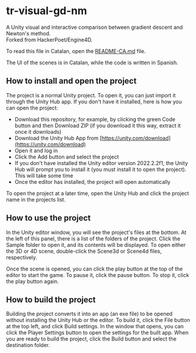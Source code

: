 # **tr-visual-gd-nm**

A Unity visual and interactive comparison between gradient descent and Newton's method.  
Forked from HackerPoet/Engine4D.

To read this file in Catalan, open the [README-CA.md](README-CA.md) file.

The UI of the scenes is in Catalan, while the code is written in Spanish.

## How to install and open the project
The project is a normal Unity project. To open it, you can just import it through the Unity Hub app. If you don't have it installed, here is how you can open the project:

- Download this repository, for example, by clicking the green Code button and then Download ZIP (if you download it this way, extract it once it downloads)
- Download the Unity Hub App from [https://unity.com/download](https://unity.com/download)
- Open it and log in
- Click the Add button and select the project
- If you don't have installed the Unity editor version 2022.2.2f1, the Unity Hub will prompt you to install it (you must install it to open the project). This will take some time
- Once the editor has installed, the project will open automatically

To open the project at a later time, open the Unity Hub and click the project name in the projects list.


## How to use the project

In the Unity editor window, you will see the project's files at the bottom. At the left of this panel, there is a list of the folders of the project. Click the Sample folder to open it, and its contents will be displayed. To open either the 3D or 4D scene, double-click the Scene3d or Scene4d files, respectively.

Once the scene is opened, you can click the play button at the top of the editor to start the game. To pause it, click the pause button. To stop it, click the play button again.


## How to build the project

Building the project converts it into an app (an exe file) to be opened without installing the Unity Hub or the editor. To build it, click the File button at the top left, and click Build settings. In the window that opens, you can click the Player Settings button to open the settings for the built app. When you are ready to build the project, click the Build button and select the destination folder.
